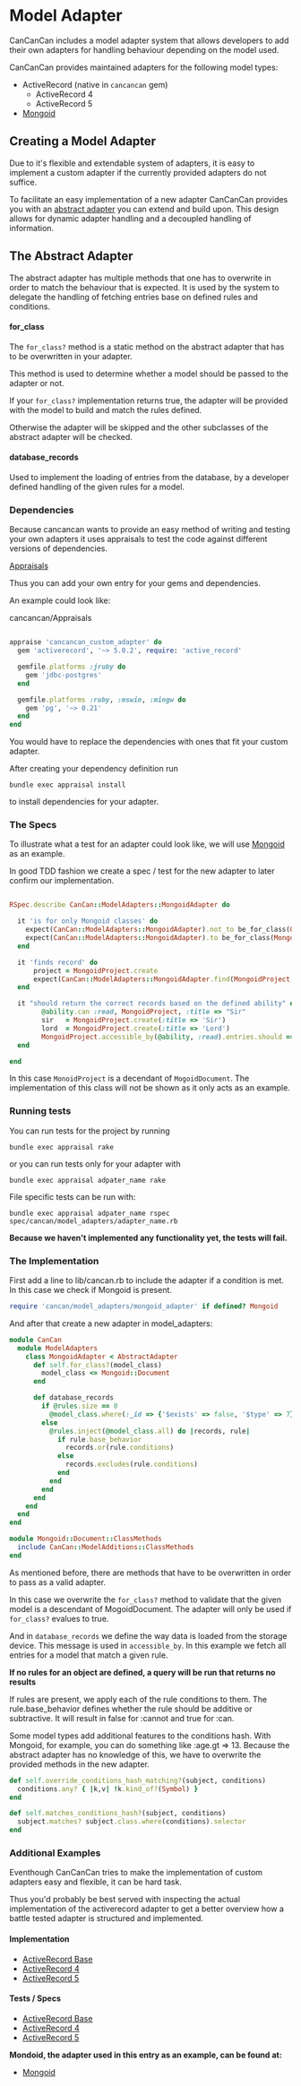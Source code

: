 # Model Adapter

CanCanCan includes a model adapter system that allows developers to add their own adapters for 
handling behaviour depending on the model used.

CanCanCan provides maintained adapters for the following model types:

* ActiveRecord (native in `cancancan` gem)
  * ActiveRecord 4
  * ActiveRecord 5
* [Mongoid](https://github.com/CanCanCommunity/cancancan-mongoid)

## Creating a Model Adapter

Due to it's flexible and extendable system of adapters, it is easy to implement a custom adapter 
if the currently provided adapters do not suffice.

To facilitate an easy implementation of a new adapter CanCanCan provides you with an 
[abstract adapter](https://github.com/CanCanCommunity/cancancan/blob/develop/lib/cancan/model_adapters/abstract_adapter.rb) 
you can extend and build upon. This design allows for dynamic adapter handling and a decoupled
handling of information.

## The Abstract Adapter

The abstract adapter has multiple methods that one has to overwrite in order to 
match the behaviour that is expected. It is used by the system to delegate the handling of fetching entries
base on defined rules and conditions.

#### for_class

The ```for_class?``` method is a static method on the abstract adapter that has to be overwritten 
in your adapter.

This method is used to determine whether a model should be passed to the adapter or not.

If your ```for_class?``` implementation returns true, the adapter will be provided 
with the model to build and match the rules defined.

Otherwise the adapter will be skipped and the other subclasses of the abstract adapter will be checked.

#### database_records

Used to implement the loading of entries from the database, by a developer defined handling of the
given rules for a model.

### Dependencies

Because cancancan wants to provide an easy method of writing and testing your own adapters
it uses appraisals to test the code against different versions of dependencies.

[Appraisals](https://github.com/thoughtbot/appraisal)

Thus you can add your own entry for your gems and dependencies.

An example could look like:

cancancan/Appraisals
```ruby

appraise 'cancancan_custom_adapter' do
  gem 'activerecord', '~> 5.0.2', require: 'active_record'

  gemfile.platforms :jruby do
    gem 'jdbc-postgres'
  end

  gemfile.platforms :ruby, :mswin, :mingw do
    gem 'pg', '~> 0.21'
  end
end
```

You would have to replace the dependencies with ones that fit your custom adapter.

After creating your dependency definition run

    bundle exec appraisal install

to install dependencies for your adapter.

### The Specs

To illustrate what a test for an adapter could look like, we will use [Mongoid](https://github.com/CanCanCommunity/cancancan-mongoid) as an example.

In good TDD fashion we create a spec / test for the new adapter to later confirm our implementation.

```ruby

RSpec.describe CanCan::ModelAdapters::MongoidAdapter do

  it 'is for only Mongoid classes' do
    expect(CanCan::ModelAdapters::MongoidAdapter).not_to be_for_class(Object)
    expect(CanCan::ModelAdapters::MongoidAdapter).to be_for_class(MongoidProject)
  end

  it 'finds record' do
      project = MongoidProject.create
      expect(CanCan::ModelAdapters::MongoidAdapter.find(MongoidProject, project.id)).to eq(project)
  end

  it "should return the correct records based on the defined ability" do
        @ability.can :read, MongoidProject, :title => "Sir"
        sir   = MongoidProject.create(:title => 'Sir')
        lord  = MongoidProject.create(:title => 'Lord')
        MongoidProject.accessible_by(@ability, :read).entries.should == [sir]
  end

end
```
In this case ```MonoidProject``` is a decendant of ```MogoidDocument```. The implementation of this class
will not be shown as it only acts as an example.

### Running tests

You can run tests for the project by running

    bundle exec appraisal rake

or you can run tests only for your adapter with

    bundle exec appraisal adpater_name rake

File specific tests can be run with:

    bundle exec appraisal adpater_name rspec spec/cancan/model_adapters/adapter_name.rb

**Because we haven't implemented any functionality yet, the tests will fail.**

### The Implementation

First add a line to lib/cancan.rb to include the adapter if a condition is met. In this case 
we check if Mongoid is present.

```ruby
require 'cancan/model_adapters/mongoid_adapter' if defined? Mongoid
```
And after that create a new adapter in model_adapters:

```ruby
module CanCan
  module ModelAdapters
    class MongoidAdapter < AbstractAdapter
      def self.for_class?(model_class)
        model_class <= Mongoid::Document
      end

      def database_records
        if @rules.size == 0  
          @model_class.where(:_id => {'$exists' => false, '$type' => 7}) # return no records in Mongoid
        else
          @rules.inject(@model_class.all) do |records, rule|
            if rule.base_behavior
              records.or(rule.conditions)
            else
              records.excludes(rule.conditions)
            end
          end
        end
      end
    end
  end
end

module Mongoid::Document::ClassMethods
  include CanCan::ModelAdditions::ClassMethods
end
```

As mentioned before, there are methods that have to be overwritten in order to pass as a valid adapter.

In this case we overwrite the ```for_class?``` method to validate that the given model is a 
descendant of MogoidDocument. The adapter will only be used if ```for_class?``` evalues to true.

And in ```database_records``` we define the way data is loaded from the storage device.
This message is used in ```accessible_by```. In this example we fetch all entries for a model that match
a given rule.

**If no rules for an object are defined, a query will be run that returns no results**

If rules are present, we apply each of the rule conditions to them. The rule.base_behavior defines whether
the rule should be additive or subtractive. It will result in false for :cannot and true for :can.

Some model types add additional features to the conditions hash. With Mongoid, for example, 
you can do something like :age.gt => 13.
Because the abstract adapter has no knowledge of this, we have to overwrite the provided methods
in the new adapter.

```ruby
def self.override_conditions_hash_matching?(subject, conditions)
  conditions.any? { |k,v| !k.kind_of?(Symbol) }
end

def self.matches_conditions_hash?(subject, conditions)
  subject.matches? subject.class.where(conditions).selector
end
```

### Additional Examples

Eventhough CanCanCan tries to make the implementation of custom adapters easy and flexible, 
it can be hard task.

Thus you'd probably be best served with inspecting the actual implementation of the activerecord adapter to get 
a better overview how a battle tested adapter is structured and implemented.


#### Implementation


* [ActiveRecord Base](https://github.com/CanCanCommunity/cancancan/blob/develop/lib/cancan/model_adapters/active_record_adapter.rb)
* [ActiveRecord 4](https://github.com/CanCanCommunity/cancancan/blob/develop/lib/cancan/model_adapters/active_record_4_adapter.rb)
* [ActiveRecord 5](https://github.com/CanCanCommunity/cancancan/blob/develop/lib/cancan/model_adapters/active_record_5_adapter.rb)

#### Tests / Specs

* [ActiveRecord Base](https://github.com/CanCanCommunity/cancancan/blob/develop/spec/cancan/model_adapters/active_record_4_adapter_spec.rb)
* [ActiveRecord 4](https://github.com/CanCanCommunity/cancancan/blob/develop/spec/cancan/model_adapters/active_record_5_adapter_spec.rb)
* [ActiveRecord 5](https://github.com/CanCanCommunity/cancancan/blob/develop/spec/cancan/model_adapters/active_record_adapter_spec.rb)

**Mondoid, the adapter used in this entry as an example, can be found at:**
* [Mongoid](https://github.com/CanCanCommunity/cancancan-mongoid)

